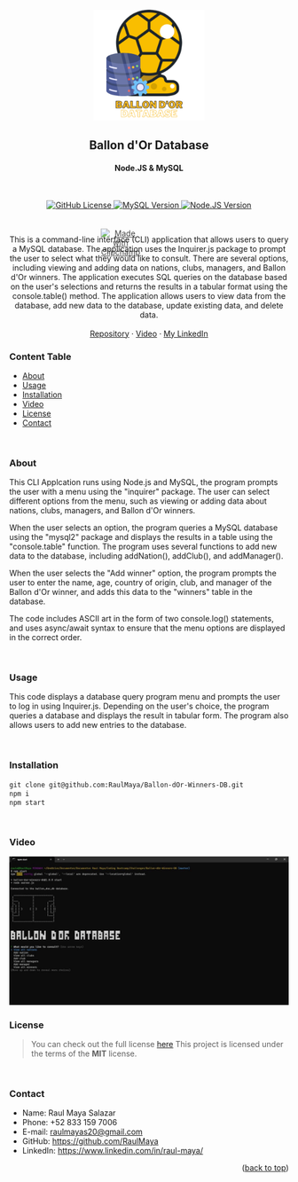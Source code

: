 <!-- PROJECT LOGO -->
<br />
<div align="center">
  <a href="https://github.com/RaulMaya/Ballon-dOr-Winners-DB">
    <img src="./icon/ballondor.png" alt="Logo" width="200" height="200">
  </a>

  <h2 align="center">Ballon d'Or Database</h2>
  <h4 align="center">Node.JS & MySQL</h4>
  
<br/>
<p align="center">
    <a href="LICENSE" target="_blank">
        <img src="https://img.shields.io/badge/License-MIT-lime.svg" alt="GitHub License">
    </a>
    <a href="https://www.mysql.com/" target="_blank">
        <img src="https://img.shields.io/badge/MySQL-v8.0.32-blue.svg" alt="MySQL Version">
    </a>
    <a href="https://nodejs.org/en/docs/" target="_blank">
        <img src="https://img.shields.io/badge/node.js-v16.15.1-green.svg" alt="Node.JS Version">
    </a>
    <div style="position:relative;width:fit-content;height:fit-content;">
            <a style="position:absolute;top:20px;right:1rem;opacity:0.8;" href="https://clipchamp.com/watch/U5gM42W5s4B">
                <img style="height:22px;" src="https://clipchamp.com/e.svg" alt="Made with Clipchamp" />
            </a>
    </div>
</p>
<br/>

<p align="center">
This is a command-line interface (CLI) application that allows users to query a MySQL database. The application uses the Inquirer.js package to prompt the user to select what they would like to consult. There are several options, including viewing and adding data on nations, clubs, managers, and Ballon d'Or winners. The application executes SQL queries on the database based on the user's selections and returns the results in a tabular format using the console.table() method. The application allows users to view data from the database, add new data to the database, update existing data, and delete data.
    <br />
    <br />
    <a href="https://github.com/RaulMaya/Ballon-dOr-Winners-DB">Repository</a>    
    ·
    <a href="https://express-notiz-block.herokuapp.com/">Video</a>
    ·
    <a href="https://www.linkedin.com/in/raul-maya/">My LinkedIn</a>

  </p>
</div>



### Content Table

- [About](#about)
- [Usage](#usage)
- [Installation](#installation)
- [Video](#video)
- [License](#license)
- [Contact](#contact)

<br>

### About

<p>This CLI Applcation runs using Node.js and MySQL, the program  prompts the user with a menu using the "inquirer" package. The user can select different options from the menu, such as viewing or adding data about nations, clubs, managers, and Ballon d'Or winners.</p>

<p>When the user selects an option, the program queries a MySQL database using the "mysql2" package and displays the results in a table using the "console.table" function. The program uses several functions to add new data to the database, including addNation(), addClub(), and addManager().</p>

<p>
When the user selects the "Add winner" option, the program prompts the user to enter the name, age, country of origin, club, and manager of the Ballon d'Or winner, and adds this data to the "winners" table in the database.</p>

<p>The code includes ASCII art in the form of two console.log() statements, and uses async/await syntax to ensure that the menu options are displayed in the correct order.
</p>

<br>

### Usage

<p>This code displays a database query program menu and prompts the user to log in using Inquirer.js. Depending on the user's choice, the program queries a database and displays the result in tabular form. The program also allows users to add new entries to the database.</p>

<br>

### Installation

```
git clone git@github.com:RaulMaya/Ballon-dOr-Winners-DB.git
npm i
npm start
```

<br>

### Video
<a href="https://www.youtube.com/watch?v=LcycfAQQEzo">
<img src="icon/app.gif" alt="Application behavior gif">
</a>
 
<br>

### License

> You can check out the full license [here](https://github.com/RaulMaya/Ballon-dOr-Winners-DB/blob/master/LICENSE)
> This project is licensed under the terms of the **MIT** license.

<br>

### Contact

- Name: Raul Maya Salazar
- Phone: +52 833 159 7006
- E-mail: raulmayas20@gmail.com
- GitHub: https://github.com/RaulMaya
- LinkedIn: https://www.linkedin.com/in/raul-maya/

<p align="right">(<a href="#top">back to top</a>)</p>
